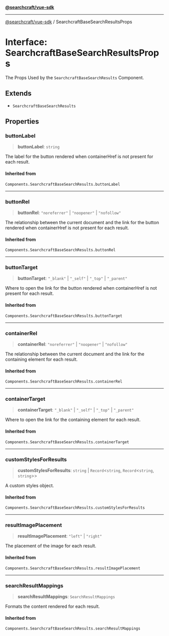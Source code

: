 [**@searchcraft/vue-sdk**](/reference/sdk/js-vue/README.md)

***

[@searchcraft/vue-sdk](/reference/sdk/js-vue/globals.md) / SearchcraftBaseSearchResultsProps

# Interface: SearchcraftBaseSearchResultsProps

The Props Used by the `SearchcraftBaseSearchResults` Component.

## Extends

- `SearchcraftBaseSearchResults`

## Properties

### buttonLabel

> **buttonLabel**: `string`

The label for the button rendered when containerHref is not present for each result.

#### Inherited from

`Components.SearchcraftBaseSearchResults.buttonLabel`

***

### buttonRel

> **buttonRel**: `"noreferrer"` \| `"noopener"` \| `"nofollow"`

The relationship between the current document and the link for the button rendered when containerHref is not present for each result.

#### Inherited from

`Components.SearchcraftBaseSearchResults.buttonRel`

***

### buttonTarget

> **buttonTarget**: `"_blank"` \| `"_self"` \| `"_top"` \| `"_parent"`

Where to open the link for the button rendered when containerHref is not present for each result.

#### Inherited from

`Components.SearchcraftBaseSearchResults.buttonTarget`

***

### containerRel

> **containerRel**: `"noreferrer"` \| `"noopener"` \| `"nofollow"`

The relationship between the current document and the link for the containing element for each result.

#### Inherited from

`Components.SearchcraftBaseSearchResults.containerRel`

***

### containerTarget

> **containerTarget**: `"_blank"` \| `"_self"` \| `"_top"` \| `"_parent"`

Where to open the link for the containing element for each result.

#### Inherited from

`Components.SearchcraftBaseSearchResults.containerTarget`

***

### customStylesForResults

> **customStylesForResults**: `string` \| `Record`\<`string`, `Record`\<`string`, `string`\>\>

A custom styles object.

#### Inherited from

`Components.SearchcraftBaseSearchResults.customStylesForResults`

***

### resultImagePlacement

> **resultImagePlacement**: `"left"` \| `"right"`

The placement of the image for each result.

#### Inherited from

`Components.SearchcraftBaseSearchResults.resultImagePlacement`

***

### searchResultMappings

> **searchResultMappings**: `SearchResultMappings`

Formats the content rendered for each result.

#### Inherited from

`Components.SearchcraftBaseSearchResults.searchResultMappings`
